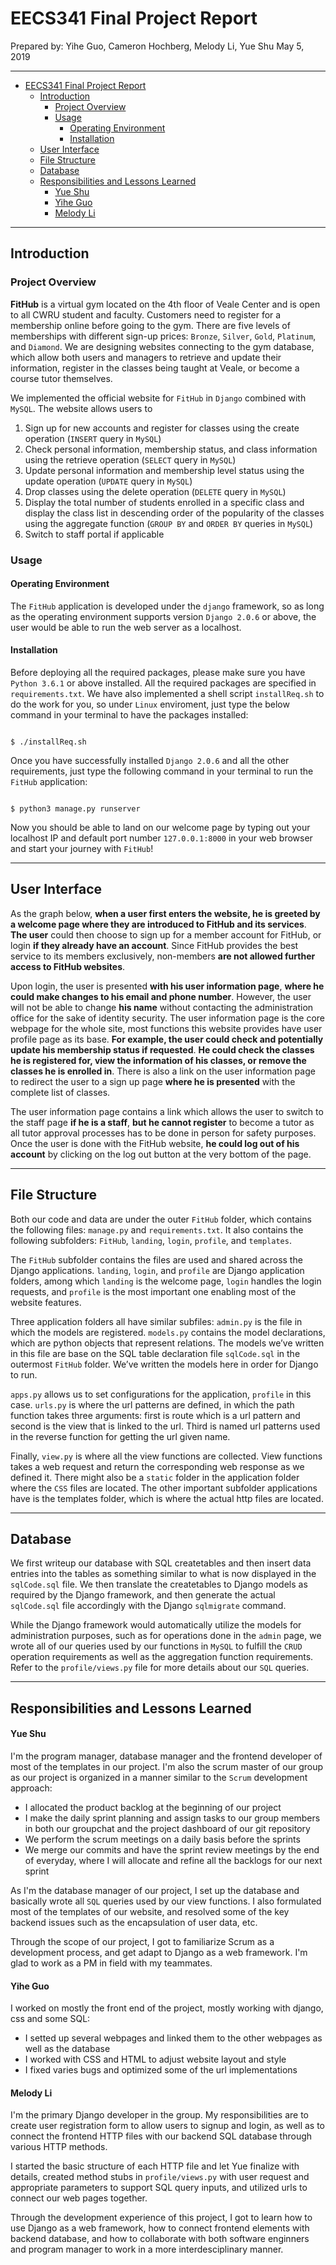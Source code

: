 # EECS341 Final Project Report 

Prepared by: Yihe Guo, Cameron Hochberg, Melody Li, Yue Shu
May 5, 2019

---

- [EECS341 Final Project Report](#eecs341-final-project-report)
  - [Introduction](#introduction)
    - [Project Overview](#project-overview)
    - [Usage](#usage)
      - [Operating Environment](#operating-environment)
      - [Installation](#installation)
  - [User Interface](#user-interface)
  - [File Structure](#file-structure)
  - [Database](#database)
  - [Responsibilities and Lessons Learned](#responsibilities-and-lessons-learned)
      - [Yue Shu](#yue-shu)
      - [Yihe Guo](#yihe-guo)
      - [Melody Li](#melody-li)

---

## Introduction

### Project Overview

**FitHub** is a virtual gym located on the 4th floor of Veale Center and is open to all CWRU student and faculty. Customers need to register for a membership online before going to the gym. There are five levels of memberships with different sign-up prices: `Bronze`, `Silver`, `Gold`, `Platinum`, and `Diamond`. We are designing websites connecting to the gym database, which allow both users and managers to retrieve and update their information, register in the classes being taught at Veale, or become a course tutor themselves.

We implemented the official website for `FitHub` in `Django` combined with `MySQL`. The website allows users to 
1. Sign up for new accounts and register for classes using the create operation (`INSERT` query in `MySQL`)
2. Check personal information, membership status, and class information using the retrieve operation (`SELECT` query in `MySQL`) 
3. Update personal information and membership level status using the update operation (`UPDATE` query in `MySQL`)
4. Drop classes using the delete operation (`DELETE` query in `MySQL`)
5. Display the total number of students enrolled in a specific class and display the class list in descending order of the popularity of the classes using the aggregate function (`GROUP BY` and `ORDER BY` queries in `MySQL`)
6. Switch to staff portal if applicable 

### Usage
#### Operating Environment

The `FitHub` application is developed under the `django` framework, so as long as the operating environment supports version `Django 2.0.6` or above, the user would be able to run the web server as a localhost. 

#### Installation 

Before deploying all the required packages, please make sure you have `Python 3.6.1` or above installed. All the required packages are specified in `requirements.txt`. We have also implemented a shell script `installReq.sh` to do the work for you, so under `Linux` enviroment, just type the below command in your terminal to have the packages installed:

```

$ ./installReq.sh
```

Once you have successfully installed `Django 2.0.6` and all the other requirements, just type the following command in your terminal to run the `FitHub` application: 

```

$ python3 manage.py runserver
```

Now you should be able to land on our welcome page by typing out your localhost IP and default port number `127.0.0.1:8000` in your web browser and start your journey with `FitHub`!

---

## User Interface

As the graph below, **when a user first enters the website, he is greeted by a welcome page where they are introduced to FitHub and its services**. **The user** could then choose to sign up for a member account for FitHub, or login **if they already have an account**. Since FitHub provides the best service to its members exclusively, non-members **are not allowed further access to FitHub websites**.


Upon login, the user is presented **with his user information page**, **where he could make changes to his email and phone number**. However, the user will not be able to change **his name** without contacting the administration office for the sake of identity security. The user information page is the core webpage for the whole site, most functions this website provides have user profile page as its base. **For example, the user could check and potentially update his membership status if requested**. **He could check the classes he is registered for, view the information of his classes, or remove the classes he is enrolled in**. There is also a link on the user information page to redirect the user to a sign up page **where he is presented** with the complete list of classes.

The user information page contains a link which allows the user to switch to the staff page **if he is a staff**, **but he cannot register** to become a tutor as all tutor approval processes has to be done in person for safety purposes. Once the user is done with the FitHub website, **he could log out of his account** by clicking on the log out button at the very bottom of the page. 

---

## File Structure

Both our code and data are under the outer `FitHub` folder, which contains the following files: `manage.py` and `requirements.txt`. It also contains the following subfolders: `FitHub`, `landing`, `login`, `profile`, and `templates`. 

The `FitHub` subfolder contains the files are used and shared across the Django applications. `landing`, `login`, and `profile` are Django application folders, among which `landing` is the welcome page, `login` handles the login requests, and `profile` is the most important one enabling most of the website features. 

Three application folders all have similar subfiles: `admin.py` is the file in which the models are registered. `models.py` contains the model declarations, which are python objects that represent relations. The models we’ve written in this file are base on the SQL table declaration file `sqlCode.sql` in the outermost `FitHub` folder. We’ve written the models here in order for Django to run. 

`apps.py` allows us to set configurations for the application, `profile` in this case. `urls.py` is where the url patterns are defined, in which the path function takes three arguments: first is route which is a url pattern and second is the view that is linked to the url. Third is named url patterns used in the reverse function for getting the url given name. 

Finally, `view.py` is where all the view functions are collected. View functions takes a web request and return the corresponding web response as we defined it. There might also be a `static` folder in the application folder where the `CSS` files are located. The other important subfolder applications have is the templates folder, which is where the actual http files are located.

---

## Database 

We first writeup our database with SQL createtables and then insert data entries into the tables as something similar to what is now displayed in the `sqlCode.sql` file. We then translate the createtables to Django models as required by the Django framework, and then generate the actual `sqlCode.sql` file accordingly with the Django `sqlmigrate` command. 

While the Django framework would automatically utilize the models for administration purposes, such as for operations done in the `admin` page, we wrote all of our queries used by our functions in `MySQL` to fulfill the `CRUD` operation requirements as well as the aggregation function requirements. Refer to the `profile/views.py` file for more details about our `SQL` queries. 

---

## Responsibilities and Lessons Learned

#### Yue Shu 

I'm the program manager, database manager and the frontend developer of most of the templates in our project. I'm also the scrum master of our group as our project is organized in a manner similar to the `Scrum` development approach: 
- I allocated the product backlog at the beginning of our project 
- I make the daily sprint planning and assign tasks to our group members in both our groupchat and the project dashboard of our git repository 
- We perform the scrum meetings on a daily basis before the sprints
- We merge our commits and have the sprint review meetings by the end of everyday, where I will allocate and refine all the backlogs for our next sprint

As I'm the database manager of our project, I set up the database and basically wrote all `SQL` queries used by our view functions. I also formulated most of the templates of our website, and resolved some of the key backend issues such as the encapsulation of user data, etc. 

Through the scope of our project, I got to familiarize Scrum as a development process, and get adapt to Django as a web framework. I'm glad to work as a PM in field with my teammates. 

#### Yihe Guo

I worked on mostly the front end of the project, mostly working with django, css and some SQL:
- I setted up several webpages and linked them to the other webpages as well as the database
- I worked with CSS and HTML to adjust website layout and style
- I fixed varies bugs and optimized some of the url implementations

#### Melody Li

I'm the primary Django developer in the group. My responsibilities are to create user registration form to allow users to signup and login, as well as to connect the frontend HTTP files with our backend SQL database through various HTTP methods. 

I started the basic structure of each HTTP file and let Yue finalize with details, created method stubs in `profile/views.py` with user request and appropriate parameters to support SQL query inputs, and utilized urls to connect our web pages together. 

Through the development experience of this project, I got to learn how to use Django as a web framework, how to connect frontend elements with backend database, and how to collaborate with both software enginners and program manager to work in a more interdesciplinary manner. 